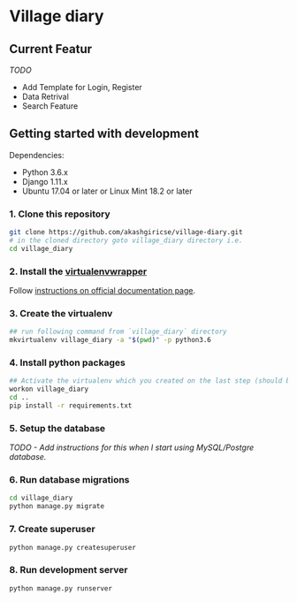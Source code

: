 # Village diary


## Current Featur

*TODO*
- Add Template for Login, Register
- Data Retrival
- Search Feature

## Getting started with development
Dependencies:
- Python 3.6.x
- Django 1.11.x
- Ubuntu 17.04 or later or Linux Mint 18.2 or later

### 1. Clone this repository
```bash
git clone https://github.com/akashgiricse/village-diary.git
# in the cloned directory goto village_diary directory i.e.
cd village_diary
```

### 2. Install the [virtualenvwrapper](https://virtualenvwrapper.readthedocs.io/)
Follow [instructions on official documentation page](https://virtualenvwrapper.readthedocs.io/en/latest/install.html).

### 3. Create the virtualenv
```bash
## run following command from `village_diary` directory
mkvirtualenv village_diary -a "$(pwd)" -p python3.6
```

### 4. Install python packages
```bash
## Activate the virtualenv which you created on the last step (should be automatically activated)
workon village_diary
cd ..
pip install -r requirements.txt
```

### 5. Setup the database
*TODO - Add instructions for this when I start using MySQL/Postgre database.*

### 6. Run database migrations
```bash
cd village_diary
python manage.py migrate
```

### 7. Create superuser
```bash
python manage.py createsuperuser
```

### 8. Run development server
```bash
python manage.py runserver
```

